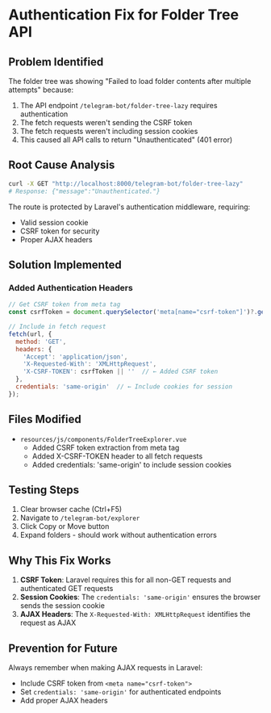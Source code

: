 # Authentication Fix for Folder Tree API

## Problem Identified
The folder tree was showing "Failed to load folder contents after multiple attempts" because:
1. The API endpoint `/telegram-bot/folder-tree-lazy` requires authentication
2. The fetch requests weren't sending the CSRF token
3. The fetch requests weren't including session cookies
4. This caused all API calls to return "Unauthenticated" (401 error)

## Root Cause Analysis
```bash
curl -X GET "http://localhost:8000/telegram-bot/folder-tree-lazy"
# Response: {"message":"Unauthenticated."}
```

The route is protected by Laravel's authentication middleware, requiring:
- Valid session cookie
- CSRF token for security
- Proper AJAX headers

## Solution Implemented

### Added Authentication Headers
```javascript
// Get CSRF token from meta tag
const csrfToken = document.querySelector('meta[name="csrf-token"]')?.getAttribute('content');

// Include in fetch request
fetch(url, {
  method: 'GET',
  headers: {
    'Accept': 'application/json',
    'X-Requested-With': 'XMLHttpRequest',
    'X-CSRF-TOKEN': csrfToken || ''  // ← Added CSRF token
  },
  credentials: 'same-origin'  // ← Include cookies for session
});
```

## Files Modified
- `resources/js/components/FolderTreeExplorer.vue`
  - Added CSRF token extraction from meta tag
  - Added X-CSRF-TOKEN header to all fetch requests
  - Added credentials: 'same-origin' to include session cookies

## Testing Steps
1. Clear browser cache (Ctrl+F5)
2. Navigate to `/telegram-bot/explorer`
3. Click Copy or Move button
4. Expand folders - should work without authentication errors

## Why This Fix Works
1. **CSRF Token**: Laravel requires this for all non-GET requests and authenticated GET requests
2. **Session Cookies**: The `credentials: 'same-origin'` ensures the browser sends the session cookie
3. **AJAX Headers**: The `X-Requested-With: XMLHttpRequest` identifies the request as AJAX

## Prevention for Future
Always remember when making AJAX requests in Laravel:
- Include CSRF token from `<meta name="csrf-token">`
- Set `credentials: 'same-origin'` for authenticated endpoints
- Add proper AJAX headers